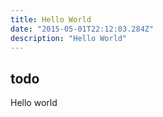 ```yaml
---
title: Hello World
date: "2015-05-01T22:12:03.284Z"
description: "Hello World"
---
```


## todo
Hello world
